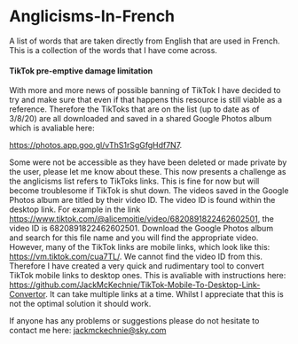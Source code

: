 # Anglicisms-In-French
A list of words that are taken directly from English that are used in French. This is a collection of the words that I have come across. 




####  TikTok pre-emptive damage limitation

With more and more news of possible banning of TikTok I have decided to try and make sure that even if that happens this resource is still viable as a reference. Therefore the TikToks that are on the list (up to date as of 3/8/20) are all downloaded and saved in a shared Google Photos album which is avaliable here:

https://photos.app.goo.gl/vThS1rSgGfgHdf7N7. 

Some were not be accessible as they have been deleted or made private by the user, please let me know about these. This now presents a challenge as the anglicisms list refers to TikToks links. This is fine for now but will become troublesome if TikTok is shut down. The videos saved in the Google Photos album are titled by their video ID. The video ID is found within the desktop link. For example in the link 	https://www.tiktok.com/@alicemoitie/video/6820891822462602501, the video ID is 6820891822462602501. Download the Google Photos album and search for this file name and you will find the appropriate video. However, many of the TikTok links are mobile links, which look like this: https://vm.tiktok.com/cua7TL/. We cannot find the video ID from this. Therefore I have created a very quick and rudimentary tool to convert TikTok mobile links to desktop ones. This is avaliable with instructions here: https://github.com/JackMcKechnie/TikTok-Mobile-To-Desktop-Link-Convertor. It can take multiple links at a time. Whilst I appreciate that this is not the optimal solution it should work. 

If anyone has any problems or suggestions please do not hesitate to contact me here: jackmckechnie@sky.com
